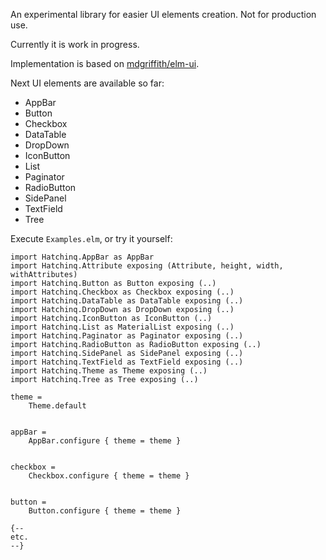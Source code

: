 An experimental library for easier UI elements creation. Not for production use.

Currently it is work in progress.

Implementation is based on [mdgriffith/elm-ui](https://package.elm-lang.org/packages/mdgriffith/elm-ui/latest/).

Next UI elements are available so far:
 - AppBar
 - Button
 - Checkbox
 - DataTable
 - DropDown
 - IconButton
 - List
 - Paginator
 - RadioButton
 - SidePanel
 - TextField
 - Tree


Execute `Examples.elm`, or try it yourself:
```
import Hatchinq.AppBar as AppBar
import Hatchinq.Attribute exposing (Attribute, height, width, withAttributes)
import Hatchinq.Button as Button exposing (..)
import Hatchinq.Checkbox as Checkbox exposing (..)
import Hatchinq.DataTable as DataTable exposing (..)
import Hatchinq.DropDown as DropDown exposing (..)
import Hatchinq.IconButton as IconButton (..)
import Hatchinq.List as MaterialList exposing (..)
import Hatchinq.Paginator as Paginator exposing (..)
import Hatchinq.RadioButton as RadioButton exposing (..)
import Hatchinq.SidePanel as SidePanel exposing (..)
import Hatchinq.TextField as TextField exposing (..)
import Hatchinq.Theme as Theme exposing (..)
import Hatchinq.Tree as Tree exposing (..)

theme =
    Theme.default


appBar =
    AppBar.configure { theme = theme }


checkbox =
    Checkbox.configure { theme = theme }


button =
    Button.configure { theme = theme }

{--
etc.
--}
```


